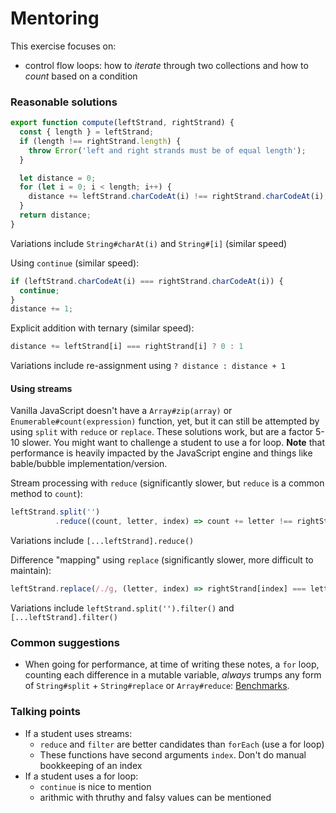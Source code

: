 # Mentoring

This exercise focuses on:
- control flow loops: how to _iterate_ through two collections and how to _count_ based on a condition

### Reasonable solutions
```javascript
export function compute(leftStrand, rightStrand) {
  const { length } = leftStrand;
  if (length !== rightStrand.length) {
    throw Error('left and right strands must be of equal length');
  }

  let distance = 0;
  for (let i = 0; i < length; i++) {
    distance += leftStrand.charCodeAt(i) !== rightStrand.charCodeAt(i);
  }
  return distance;
}
```
Variations include `String#charAt(i)` and `String#[i]` (similar speed)

Using `continue` (similar speed):
```javascript
if (leftStrand.charCodeAt(i) === rightStrand.charCodeAt(i)) {
  continue;
}
distance += 1;
```

Explicit addition with ternary (similar speed):
```javascript
distance += leftStrand[i] === rightStrand[i] ? 0 : 1
```
Variations include re-assignment using `? distance : distance + 1`

#### Using streams
Vanilla JavaScript doesn't have a `Array#zip(array)` or `Enumerable#count(expression)` function, yet, but it can still be attempted by using `split` with `reduce` or `replace`. These solutions work, but are a factor 5-10 slower. You might want to challenge a student to use a for loop. **Note** that performance is heavily impacted by the JavaScript engine and things like bable/bubble implementation/version.

Stream processing with `reduce` (significantly slower, but `reduce` is a common method to `count`):
```javascript
leftStrand.split('')
          .reduce((count, letter, index) => count += letter !== rightStrand[index])
```
Variations include `[...leftStrand].reduce()`

Difference "mapping" using `replace` (significantly slower, more difficult to maintain):
```javascript
leftStrand.replace(/./g, (letter, index) => rightStrand[index] === letter ? '' : letter).length;
```
Variations include `leftStrand.split('').filter()` and `[...leftStrand].filter()`

### Common suggestions
- When going for performance, at time of writing these notes, a `for` loop, counting each difference in a mutable variable, _always_ trumps any form of `String#split` + `String#replace` or `Array#reduce`: [Benchmarks](https://run.perf.zone/view/Count-differences-between-strings-1542904507660).


### Talking points
- If a student uses streams:
  - `reduce` and `filter` are better candidates than `forEach` (use a for loop)
  - These functions have second arguments `index`. Don't do manual bookkeeping of an index
- If a student uses a for loop:
  - `continue` is nice to mention
  - arithmic with thruthy and falsy values can be mentioned

